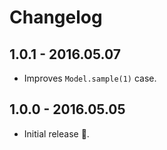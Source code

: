# Changelog

## 1.0.1 - 2016.05.07

- Improves `Model.sample(1)` case.

## 1.0.0 - 2016.05.05

- Initial release :tada:.
